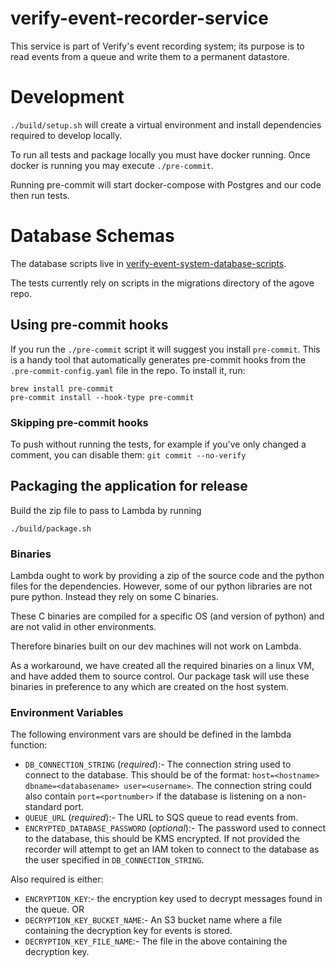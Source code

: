 # verify-event-recorder-service
This service is part of Verify's event recording system; its purpose is to read events from a queue and write them to a
 permanent datastore.

# Development
```./build/setup.sh``` will create a virtual environment and install dependencies required to develop locally.

To run all tests and package locally you must have docker running. Once docker is running you may execute
```./pre-commit```.

Running pre-commit will start docker-compose with Postgres and our code then run tests.

# Database Schemas

The database scripts live in [verify-event-system-database-scripts](https://github.com/alphagov/verify-event-system-database-scripts).

The tests currently rely on scripts in the migrations directory of the agove repo.

## Using pre-commit hooks

If you run the `./pre-commit` script it will suggest you install `pre-commit`.
This is a handy tool that automatically generates pre-commit hooks from the
`.pre-commit-config.yaml` file in the repo.  To install it, run:

```
brew install pre-commit
pre-commit install --hook-type pre-commit
```

### Skipping pre-commit hooks

To push without running the tests, for example if you've only changed a comment, you can disable them:
`git commit --no-verify`

## Packaging the application for release
Build the zip file to pass to Lambda by running
```
./build/package.sh
```

### Binaries
Lambda ought to work by providing a zip of the source code and the python files for the dependencies.
However, some of our python libraries are not pure python. Instead they rely on some C binaries.

These C binaries are compiled for a specific OS (and version of python) and are not valid in other environments.

Therefore binaries built on our dev machines will not work on Lambda.

As a workaround, we have created all the required binaries on a linux VM, and have added them to source control. Our
package task will use these binaries in preference to any which are created on the host system.

### Environment Variables

The following environment vars are should be defined in the lambda function:

* `DB_CONNECTION_STRING` (_required_):- The connection string used to connect to the database. This should be of the format:
`host=<hostname> dbname=<databasename> user=<username>`. The connection string could also contain `port=<portnumber>` if the database is listening on a non-standard port.
* `QUEUE_URL` (_required_):- The URL to SQS queue to read events from.
* `ENCRYPTED_DATABASE_PASSWORD` (_optional_):- The password used to connect to the database, this should be KMS encrypted. If not provided the recorder
will attempt to get an IAM token to connect to the database as the user specified in `DB_CONNECTION_STRING`.

Also required is either:
* `ENCRYPTION_KEY`:- the encryption key used to decrypt messages found in the queue.
OR
* `DECRYPTION_KEY_BUCKET_NAME`:- An S3 bucket name where a file containing the decryption key for events is stored.
* `DECRYPTION_KEY_FILE_NAME`:- The file in the above containing the decryption key.

